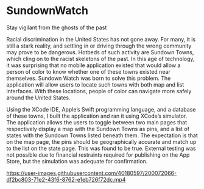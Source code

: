 # SundownWatch
Stay vigilant from the ghosts of the past

Racial discrimination in the United States has not gone away. For many, it is still a stark reality, and settling in or driving through the wrong community may prove to be dangerous. Hotbeds of such activity are Sundown Towns, which cling on to the racist skeletons of the past. In this age of technology, it was surprising that no mobile application existed that would allow a person of color to know whether one of these towns existed near themselves. Sundown Watch was born to solve this problem. The application will allow users to locate such towns with both map and list interfaces. With these locations, people of color can navigate more safely around the United States. 

Using the XCode IDE, Apple’s Swift programming language, and a database of these towns, I built the application and ran it using XCode’s simulator. The application allows the users to toggle between two main pages that respectively display a map with the Sundown Towns as pins, and a list of states with the Sundown Towns listed beneath them. The expectation is that on the map page, the pins should be geographically accurate and match up to the list on the state page. This was found to be true. External testing was not possible due to financial restraints required for publishing on the App Store, but the simulation was adequate for confirmation.


https://user-images.githubusercontent.com/40180597/200072066-df2bc803-71e2-43f6-8762-e1eb726f72dc.mp4

